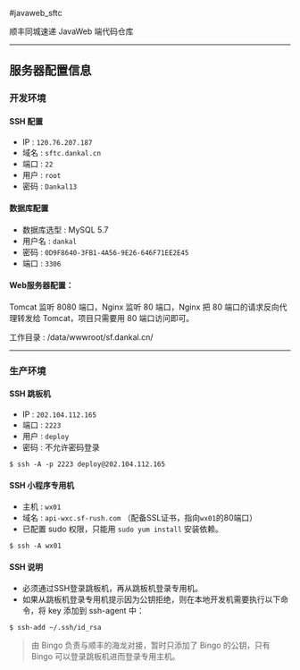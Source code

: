 #javaweb_sftc

顺丰同城速递 JavaWeb 端代码仓库

---

## 服务器配置信息

### 开发环境

#### SSH 配置

- IP : `120.76.207.187`
- 域名 : `sftc.dankal.cn`
- 端口 : `22`
- 用户 : `root`
- 密码 : `Dankal13`

#### 数据库配置

- 数据库选型 : MySQL 5.7 
- 用户名 : `dankal`
- 密码 : `0D9F8640-3FB1-4A56-9E26-646F71EE2E45`
- 端口 : `3306`

#### Web服务器配置：

Tomcat 监听 8080 端口，Nginx 监听 80 端口，Nginx 把 80 端口的请求反向代理转发给 Tomcat，项目只需要用 80 端口访问即可。
    
工作目录 : /data/wwwroot/sf.dankal.cn/
    
---
    
### 生产环境

#### SSH 跳板机

- IP : `202.104.112.165`
- 端口 : `2223`
- 用户 : `deploy`
- 密码 : 不允许密码登录

```vim
$ ssh -A -p 2223 deploy@202.104.112.165
```

#### SSH 小程序专用机

- 主机 : `wx01`
- 域名 : `api-wxc.sf-rush.com` （配备SSL证书，指向`wx01`的80端口）
- 已配置 sudo 权限，只能用 `sudo yum install` 安装依赖。

```vim
$ ssh -A wx01
```

#### SSH 说明

- 必须通过SSH登录跳板机，再从跳板机登录专用机。
- 如果从跳板机登录专用机提示因为公钥拒绝，则在本地开发机需要执行以下命令，将 key 添加到 ssh-agent 中：

```vim
$ ssh-add ~/.ssh/id_rsa
```

> 由 Bingo 负责与顺丰的海龙对接，暂时只添加了 Bingo 的公钥，只有 Bingo 可以登录跳板机进而登录专用主机。

